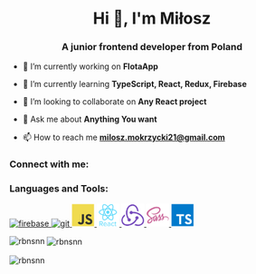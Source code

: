 <h1 align="center">Hi 👋, I'm Miłosz</h1>
<h3 align="center">A junior frontend developer from Poland</h3>

- 🔭 I’m currently working on **FlotaApp**

- 🌱 I’m currently learning **TypeScript, React, Redux, Firebase**

- 👯 I’m looking to collaborate on **Any React project**

- 💬 Ask me about **Anything You want**

- 📫 How to reach me **milosz.mokrzycki21@gmail.com**

<h3 align="left">Connect with me:</h3>
<p align="left">
</p>

<h3 align="left">Languages and Tools:</h3>
<p align="left"> <a href="https://firebase.google.com/" target="_blank" rel="noreferrer"> <img src="https://www.vectorlogo.zone/logos/firebase/firebase-icon.svg" alt="firebase" width="40" height="40"/> </a> <a href="https://git-scm.com/" target="_blank" rel="noreferrer"> <img src="https://www.vectorlogo.zone/logos/git-scm/git-scm-icon.svg" alt="git" width="40" height="40"/> </a> <a href="https://developer.mozilla.org/en-US/docs/Web/JavaScript" target="_blank" rel="noreferrer"> <img src="https://raw.githubusercontent.com/devicons/devicon/master/icons/javascript/javascript-original.svg" alt="javascript" width="40" height="40"/> </a> <a href="https://reactjs.org/" target="_blank" rel="noreferrer"> <img src="https://raw.githubusercontent.com/devicons/devicon/master/icons/react/react-original-wordmark.svg" alt="react" width="40" height="40"/> </a> <a href="https://redux.js.org" target="_blank" rel="noreferrer"> <img src="https://raw.githubusercontent.com/devicons/devicon/master/icons/redux/redux-original.svg" alt="redux" width="40" height="40"/> </a> <a href="https://sass-lang.com" target="_blank" rel="noreferrer"> <img src="https://raw.githubusercontent.com/devicons/devicon/master/icons/sass/sass-original.svg" alt="sass" width="40" height="40"/> </a> <a href="https://www.typescriptlang.org/" target="_blank" rel="noreferrer"> <img src="https://raw.githubusercontent.com/devicons/devicon/master/icons/typescript/typescript-original.svg" alt="typescript" width="40" height="40"/> </a> </p>

<p><img align="left" src="https://github-readme-stats.vercel.app/api/top-langs?username=rbnsnn&show_icons=true&locale=en&layout=compact" alt="rbnsnn" /></p>

<p>&nbsp;<img align="center" src="https://github-readme-stats.vercel.app/api?username=rbnsnn&show_icons=true&locale=en" alt="rbnsnn" /></p>

<p><img align="center" src="https://github-readme-streak-stats.herokuapp.com/?user=rbnsnn&" alt="rbnsnn" /></p>
